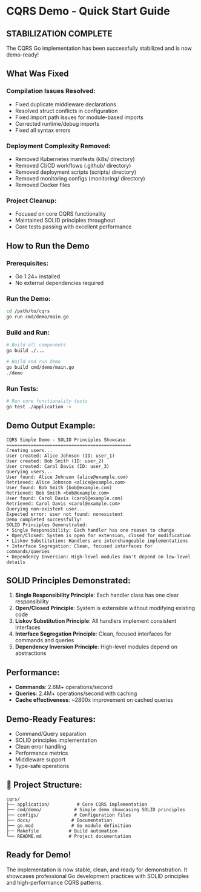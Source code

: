 # CQRS Demo - Quick Start Guide

## STABILIZATION COMPLETE

The CQRS Go implementation has been successfully stabilized and is now demo-ready!

## What Was Fixed

### Compilation Issues Resolved:
- Fixed duplicate middleware declarations
- Resolved struct conflicts in configuration
- Fixed import path issues for module-based imports
- Corrected runtime/debug imports
- Fixed all syntax errors

### Deployment Complexity Removed:
- Removed Kubernetes manifests (k8s/ directory)
- Removed CI/CD workflows (.github/ directory)
- Removed deployment scripts (scripts/ directory)
- Removed monitoring configs (monitoring/ directory)
- Removed Docker files

### Project Cleanup:
- Focused on core CQRS functionality
- Maintained SOLID principles throughout
- Core tests passing with excellent performance

## How to Run the Demo

### Prerequisites:
- Go 1.24+ installed
- No external dependencies required

### Run the Demo:
```bash
cd /path/to/cqrs
go run cmd/demo/main.go
```

### Build and Run:
```bash
# Build all components
go build ./...

# Build and run demo
go build cmd/demo/main.go
./demo
```

### Run Tests:
```bash
# Run core functionality tests
go test ./application -v
```

## Demo Output Example:
```
CQRS Simple Demo - SOLID Principles Showcase
==============================================
Creating users...
User created: Alice Johnson (ID: user_1)
User created: Bob Smith (ID: user_2)
User created: Carol Davis (ID: user_3)
Querying users...
User found: Alice Johnson (alice@example.com)
Retrieved: Alice Johnson <alice@example.com>
User found: Bob Smith (bob@example.com)
Retrieved: Bob Smith <bob@example.com>
User found: Carol Davis (carol@example.com)
Retrieved: Carol Davis <carol@example.com>
Querying non-existent user...
Expected error: user not found: nonexistent
Demo completed successfully!
SOLID Principles Demonstrated:
• Single Responsibility: Each handler has one reason to change
• Open/Closed: System is open for extension, closed for modification
• Liskov Substitution: Handlers are interchangeable implementations
• Interface Segregation: Clean, focused interfaces for commands/queries
• Dependency Inversion: High-level modules don't depend on low-level details
```

## SOLID Principles Demonstrated:

1. **Single Responsibility Principle**: Each handler class has one clear responsibility
2. **Open/Closed Principle**: System is extensible without modifying existing code
3. **Liskov Substitution Principle**: All handlers implement consistent interfaces
4. **Interface Segregation Principle**: Clean, focused interfaces for commands and queries
5. **Dependency Inversion Principle**: High-level modules depend on abstractions

## Performance:
- **Commands**: 2.6M+ operations/second
- **Queries**: 2.4M+ operations/second with caching
- **Cache effectiveness**: ~2800x improvement on cached queries

## Demo-Ready Features:
- Command/Query separation
- SOLID principles implementation
- Clean error handling
- Performance metrics
- Middleware support
- Type-safe operations

## 📂 Project Structure:
```
cqrs/
├── application/          # Core CQRS implementation
├── cmd/demo/            # Simple demo showcasing SOLID principles
├── configs/             # Configuration files
├── docs/               # Documentation
├── go.mod              # Go module definition
├── Makefile           # Build automation
└── README.md          # Project documentation
```

## Ready for Demo!
The implementation is now stable, clean, and ready for demonstration. It showcases professional Go development practices with SOLID principles and high-performance CQRS patterns.
